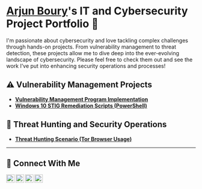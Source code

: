 # <a href="https://www.linkedin.com/in/arjunboury/">Arjun Boury</a>'s IT and Cybersecurity Project Portfolio 🔐

I'm passionate about cybersecurity and love tackling complex challenges through hands-on projects. From vulnerability management to threat detection, these projects allow me to dive deep into the ever-evolving landscape of cybersecurity. Please feel free to check them out and see the work I’ve put into enhancing security operations and processes!


## ⚠️ Vulnerability Management Projects

- **[Vulnerability Management Program Implementation](https://github.com/arjunboury/vulnerability-management-program)**
- **[Windows 10 STIG Remediation Scripts (PowerShell)](https://github.com/arjunboury/Win10-STIG-Remediation)**

## 🚨 Threat Hunting and Security Operations

- **[Threat Hunting Scenario (Tor Browser Usage)](https://github.com/arjunboury/threat-hunting-scenario-tor)**

<hr/>

## 🤳 Connect With Me

[<img align="left" alt="___________ | YouTube" width="22px" src="https://www.youtube.com/" />][youtube]
[<img align="left" alt="___________ | Twitter" width="22px" src="https://x.com/home?lang=en-ca" />][twitter]
[<img align="left" alt="___________ | LinkedIn" width="22px" src="https://cdn.jsdelivr.net/npm/simple-icons@v3/icons/linkedin.svg" />][linkedin]
[<img align="left" alt="___________ | Instagram" width="22px" src="https://www.instagram.com/" />][instagram]

[twitter]: https://twitter.com/___________
[youtube]: https://www.youtube.com/c/___________
[instagram]: https://www.instagram.com/___________
[linkedin]: https://linkedin.com/in/arjunboury

<!--
<img width="35" alt="image" src="https://github.com/user-attachments/assets/2f41c7cd-5ea8-4475-b451-a37161b6c3fb"> 
<img width="35" alt="image" src="https://github.com/user-attachments/assets/77649969-9910-4994-8b96-74a116cfb2a8">
-->
